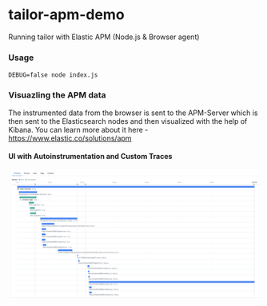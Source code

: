 # tailor-apm-demo

Running tailor with Elastic APM (Node.js &amp; Browser agent)

### Usage

```
DEBUG=false node index.js
```

### Visuazling the APM data

The instrumented data from the browser is sent to the APM-Server which is then sent to the Elasticsearch nodes and then visualized with the help of Kibana. You can learn more about it here - https://www.elastic.co/solutions/apm

#### UI with Autoinstrumentation and Custom Traces

![Tailor APM with Open tracing](https://raw.githubusercontent.com/vigneshshanmugam/tailor-apm-demo/master/kibana-apm.png)
